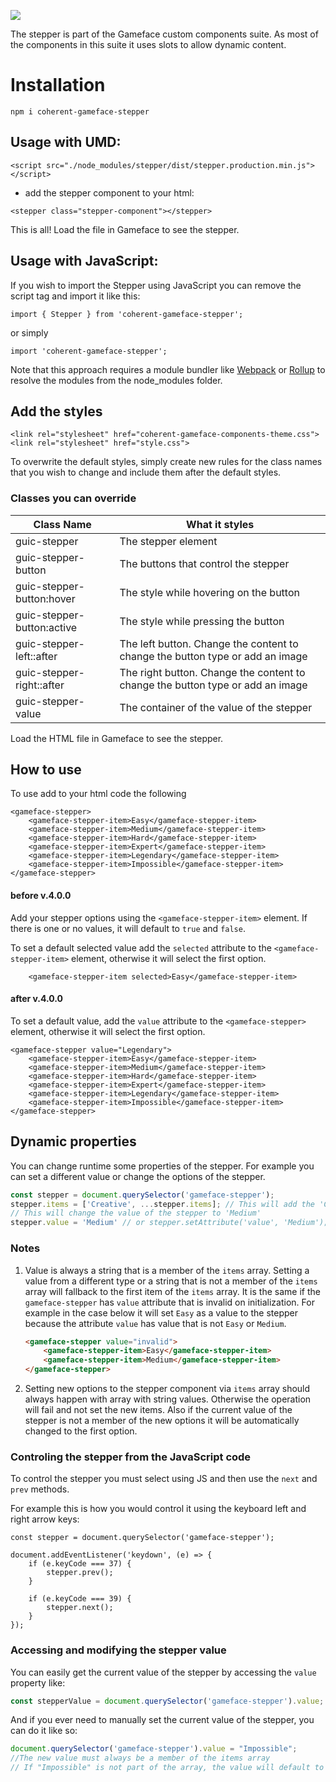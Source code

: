 <!--Copyright (c) Coherent Labs AD. All rights reserved. Licensed under the MIT License. See License.txt in the project root for license information. -->

<a href="https://www.npmjs.com/package/coherent-gameface-stepper"><img src="http://img.shields.io/npm/v/coherent-gameface-stepper.svg?style=flat-square"/></a>

The stepper is part of the Gameface custom components suite. As most of the components in this suite it uses slots to allow dynamic content.

Installation
===================

`npm i coherent-gameface-stepper`

## Usage with UMD:

~~~~{.html}
<script src="./node_modules/stepper/dist/stepper.production.min.js"></script>
~~~~

* add the stepper component to your html:

~~~~{.html}
<stepper class="stepper-component"></stepper>
~~~~

This is all! Load the file in Gameface to see the stepper.

## Usage with JavaScript:

If you wish to import the Stepper using JavaScript you can remove the script tag and import it like this:

~~~~{.js}
import { Stepper } from 'coherent-gameface-stepper';
~~~~

or simply

~~~~{.js}
import 'coherent-gameface-stepper';
~~~~

Note that this approach requires a module bundler like [Webpack](https://webpack.js.org/) or [Rollup](https://rollupjs.org/guide/en/) to resolve the
modules from the node_modules folder.

## Add the styles

~~~~{.html}
<link rel="stylesheet" href="coherent-gameface-components-theme.css">
<link rel="stylesheet" href="style.css">
~~~~
To overwrite the default styles, simply create new rules for the class names that you wish to change and include them after the default styles.

### Classes you can override

| Class Name | What it styles |
|------------|----------------|
|guic-stepper|The stepper element|
|guic-stepper-button| The buttons that control the stepper|
|guic-stepper-button:hover|The style while hovering on the button|
|guic-stepper-button:active|The style while pressing the button|
|guic-stepper-left::after| The left button. Change the content to change the button type or add an image|
|guic-stepper-right::after| The right button. Change the content to change the button type or add an image|
|guic-stepper-value|The container of the value of the stepper|


Load the HTML file in Gameface to see the stepper.

## How to use

To use add to your html code the following

```{.html}
<gameface-stepper>
    <gameface-stepper-item>Easy</gameface-stepper-item>
    <gameface-stepper-item>Medium</gameface-stepper-item>
    <gameface-stepper-item>Hard</gameface-stepper-item>
    <gameface-stepper-item>Expert</gameface-stepper-item>
    <gameface-stepper-item>Legendary</gameface-stepper-item>
    <gameface-stepper-item>Impossible</gameface-stepper-item>
</gameface-stepper>
```
#### before v.4.0.0

Add your stepper options using the `<gameface-stepper-item>` element. If there is one or no values, it will default to `true` and `false`.

To set a default selected value add the `selected` attribute to the `<gameface-stepper-item>` element, otherwise it will select the first option.

```{.html}
    <gameface-stepper-item selected>Easy</gameface-stepper-item>
```

#### after v.4.0.0

To set a default value, add the `value` attribute to the `<gameface-stepper>` element, otherwise it will select the first option.

```{.html}
<gameface-stepper value="Legendary">
    <gameface-stepper-item>Easy</gameface-stepper-item>
    <gameface-stepper-item>Medium</gameface-stepper-item>
    <gameface-stepper-item>Hard</gameface-stepper-item>
    <gameface-stepper-item>Expert</gameface-stepper-item>
    <gameface-stepper-item>Legendary</gameface-stepper-item>
    <gameface-stepper-item>Impossible</gameface-stepper-item>
</gameface-stepper>
```

## Dynamic properties

You can change runtime some properties of the stepper. For example you can set a different value or change the options of the stepper.

```javascript
const stepper = document.querySelector('gameface-stepper');
stepper.items = ['Creative', ...stepper.items]; // This will add the 'Creative' option to the stepper as a first one
// This will change the value of the stepper to 'Medium'
stepper.value = 'Medium' // or stepper.setAttribute('value', 'Medium');
```

### Notes

1. Value is always a string that is a member of the `items` array. Setting a value from a different type or a string that is not a member of the `items` array will fallback to the first item of the `items` array. It is the same if the `gameface-stepper` has `value` attribute that is invalid on initialization. For example in the case below it will set `Easy` as a value to the stepper because the attribute `value` has value that is not `Easy` or `Medium`.

    ```html
    <gameface-stepper value="invalid">
        <gameface-stepper-item>Easy</gameface-stepper-item>
        <gameface-stepper-item>Medium</gameface-stepper-item>
    </gameface-stepper>
    ```

2. Setting new options to the stepper component via `items` array should always happen with array with string values. Otherwise the operation will fail and not set the new items. Also if the current value of the stepper is not a member of the new options it will be automatically changed to the first option.

### Controling the stepper from the JavaScript code

To control the stepper you must select using JS and then use the `next` and `prev` methods.

For example this is how you would control it using the keyboard left and right arrow keys:

```{.js}
const stepper = document.querySelector('gameface-stepper');

document.addEventListener('keydown', (e) => {
    if (e.keyCode === 37) {
        stepper.prev();
    }

    if (e.keyCode === 39) {
        stepper.next();
    }
});
```

### Accessing and modifying the stepper value

You can easily get the current value of the stepper by accessing the `value` property like:

```javascript
const stepperValue = document.querySelector('gameface-stepper').value;
```

And if you ever need to manually set the current value of the stepper, you can do it like so:
```javascript
document.querySelector('gameface-stepper').value = "Impossible";
//The new value must always be a member of the items array 
// If "Impossible" is not part of the array, the value will default to the first item.
``` 